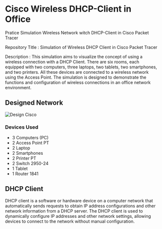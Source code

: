 # Cisco Wireless DHCP-Client in Office
Pratice Simulation Wireless Network witch DHCP-Client in Cisco Packet Tracer

Repository Title : Simulation of Wireless DHCP Client in Cisco Packet Tracer

Description : This simulation aims to visualize the concept of using a wireless connection with a DHCP Client. There are six rooms, each equipped with two computers, three laptops, two tablets, two smartphones, and two printers. All these devices are connected to a wireless network using the Access Point. The simulation is designed to demonstrate the functions and configuration of wireless connections in an office network environment.


## Designed Network
![Design Cisco](https://github.com/Alizaaaja4/Cisco_Wireless_DHCP-Router_Office/blob/main/Dokumentasi.jpeg)

### Devices Used
  - 3 Computers (PC)
  - 2 Access Point PT 
  - 2 Laptop
  - 2 Smartphones
  - 2 Printer PT
  - 2 Switch 2950-24
  - 1 Tablet
  - 1 Router 1841

## DHCP Client
DHCP client is a software or hardware device on a computer network that automatically sends requests to obtain IP address configurations and other network information from a DHCP server. The DHCP client is used to dynamically configure IP addresses and other network settings, allowing devices to connect to the network without manual configuration.
